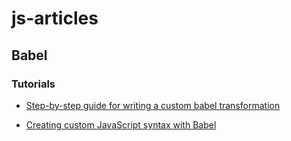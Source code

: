 # js-articles

## Babel

### Tutorials

- [Step-by-step guide for writing a custom babel transformation](https://lihautan.com/step-by-step-guide-for-writing-a-babel-transformation/)

- [Creating custom JavaScript syntax with Babel](https://lihautan.com/creating-custom-javascript-syntax-with-babel/)

